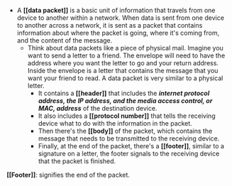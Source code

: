 - A **[[data packet]]** is a basic unit of information that travels from one device to another within a network. When data is sent from one device to another across a network, it is sent as a packet that contains information about where the packet is going, where it's coming from, and the content of the message. 
	- Think about data packets like a piece of physical mail. Imagine you want to send a letter to a friend. The envelope will need to have the address where you want the letter to go and your return address. Inside the envelope is a letter that contains the message that you want your friend to read. A data packet is very similar to a physical letter. 
		- It contains a **[[header]]** that includes the ***internet protocol address, the IP address, and the media access control, or MAC, address*** of the destination device. 
		- It also includes a **[[protocol number]]** that tells the receiving device what to do with the information in the packet. 
		- Then there's the **[[body]]** of the packet, which contains the message that needs to be transmitted to the receiving device. 
		- Finally, at the end of the packet, there's a **[[footer]]**, similar to a signature on a letter, the footer signals to the receiving device that the packet is finished.

**[[Footer]]**: signifies the end of the packet.